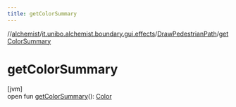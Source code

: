 ```yaml
---
title: getColorSummary
---
```

//[alchemist](../../../index.html)/[it.unibo.alchemist.boundary.gui.effects](../index.html)/[DrawPedestrianPath](index.html)/[getColorSummary](get-color-summary.html)



# getColorSummary



[jvm]\
open fun [getColorSummary](get-color-summary.html)(): [Color](https://docs.oracle.com/javase/8/docs/api/java/awt/Color.html)




